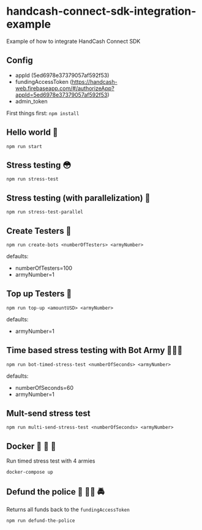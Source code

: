 # handcash-connect-sdk-integration-example
Example of how to integrate HandCash Connect SDK

## Config
 - appId (5ed6978e37379057af592f53)
 - fundingAccessToken (https://handcash-web.firebaseapp.com/#/authorizeApp?appId=5ed6978e37379057af592f53)
 - admin_token 

First things first:
`npm install`

## Hello world 🙂
`npm run start`

## Stress testing 😳
`npm run stress-test`

## Stress testing (with parallelization) 🤯
`npm run stress-test-parallel`

## Create Testers 🤖

`npm run create-bots <numberOfTesters> <armyNumber>` 

defaults:
- numberOfTesters=100
- armyNumber=1 

## Top up Testers :money_with_wings: 

`npm run top-up <amountUSD> <armyNumber>`

defaults:
- armyNumber=1 

## Time based stress testing with Bot Army 🤖🤖🤖
`npm run bot-timed-stress-test <numberOfSeconds> <armyNumber>`

defaults:
- numberOfSeconds=60
- armyNumber=1 

## Mult-send stress test

`npm run multi-send-stress-test <numberOfSeconds> <armyNumber>`

## Docker 🚀 🚀 🚀 
Run timed stress test with 4 armies

`docker-compose up`

## Defund the police :no_entry_sign: 👮‍♂️  :oncoming_police_car: 

Returns all funds back to the `fundingAccessToken`

`npm run defund-the-police`
